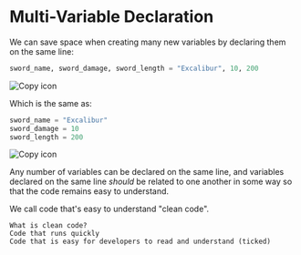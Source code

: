 
# Multi-Variable Declaration

We can save space when creating many new variables by declaring them on the same line:

```py
sword_name, sword_damage, sword_length = "Excalibur", 10, 200
```

![Copy icon](/img/copy_icon.svg)

Which is the same as:

```py
sword_name = "Excalibur"
sword_damage = 10
sword_length = 200
```

![Copy icon](/img/copy_icon.svg)

Any number of variables can be declared on the same line, and variables declared on the same line _should_ be related to one another in some way so that the code remains easy to understand.

We call code that's easy to understand "clean code".

```
What is clean code?
Code that runs quickly
Code that is easy for developers to read and understand (ticked)
```
